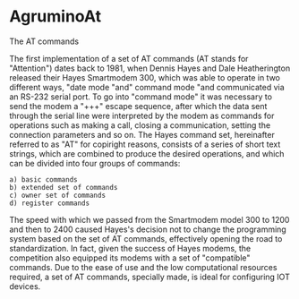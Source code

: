 # AgruminoAt

The AT commands

The first implementation of a set of AT commands (AT stands for "Attention") dates back to 1981, when Dennis Hayes and Dale Heatherington released their Hayes Smartmodem 300, which was able to operate in two different ways, "date mode "and" command mode "and communicated via an RS-232 serial port.
To go into "command mode" it was necessary to send the modem a "+++" escape sequence, after which the data sent through the serial line were interpreted by the modem as commands for operations such as making a call, closing a communication, setting the connection parameters and so on.
The Hayes command set, hereinafter referred to as "AT" for copiright reasons, consists of a series of short text strings, which are combined to produce the desired operations, and which can be divided into four groups of commands:

    a) basic commands
    b) extended set of commands
    c) owner set of commands
    d) register commands
    
The speed with which we passed from the Smartmodem model 300 to 1200 and then to 2400 caused Hayes's decision not to change the programming system based on the set of AT commands, effectively opening the road to standardization. In fact, given the success of Hayes modems, the competition also equipped its modems with a set of "compatible" commands.
Due to the ease of use and the low computational resources required, a set of AT commands, specially made, is ideal for configuring IOT devices.
